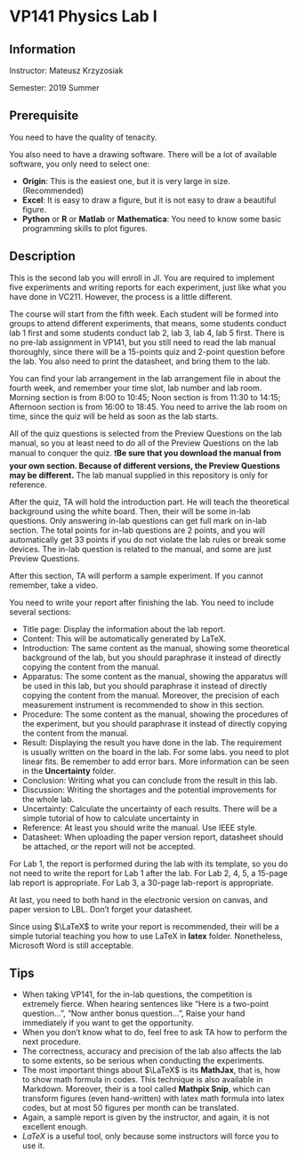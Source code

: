 # VP141 Physics Lab I

## Information

Instructor: Mateusz Krzyzosiak

Semester: 2019 Summer

## Prerequisite

You need to have the quality of tenacity.

You also need to have a drawing software. There will be a lot of available software, you only need to select one:

- **Origin**: This is the easiest one, but it is very large in size. (Recommended)
- **Excel**: It is easy to draw a figure, but it is not easy to draw a beautiful figure.
- **Python** or **R** or **Matlab** or **Mathematica**: You need to know some basic programming skills to plot figures.

## Description

This is the second lab you will enroll in JI. You are required to implement five experiments and writing reports for each experiment, just like what you have done in VC211. However, the process is a little different.

The course will start from the fifth week. Each student will be formed into groups to attend different experiments, that means, some students conduct lab 1 first and some students conduct lab 2, lab 3, lab 4, lab 5 first. There is no pre-lab assignment in VP141, but you still need to read the lab manual thoroughly, since there will be a 15-points quiz and 2-point question before the lab. You also need to print the datasheet, and bring them to the lab.

You can find your lab arrangement in the lab arrangement file in about the fourth week, and remember your time slot, lab number and lab room. Morning section is from 8:00 to 10:45; Noon section is from 11:30 to 14:15; Afternoon section is from 16:00 to 18:45. You need to arrive the lab room on time, since the quiz will be held as soon as the lab starts.

All of the quiz questions is selected from the Preview Questions on the lab manual, so you at least need to do all of the Preview Questions on the lab manual to conquer the quiz. :exclamation:**Be sure that you download the manual from your own section. Because of different versions, the Preview Questions may be different.** The lab manual supplied in this repository is only for reference.

After the quiz, TA will hold the introduction part. He will teach the theoretical background using the white board. Then, their will be some in-lab questions. Only answering in-lab questions can get full mark on in-lab section. The total points for in-lab questions are 2 points, and you will automatically get 33 points if you do not violate the lab rules or break some devices. The in-lab question is related to the manual, and some are just Preview Questions.

After this section, TA will perform a sample experiment. If you cannot remember, take a video. 

You need to write your report after finishing the lab. You need to include several sections:

- Title page: Display the information about the lab report.
- Content: This will be automatically generated by LaTeX.
- Introduction: The same content as the manual, showing some theoretical background of the lab, but you should paraphrase it instead of directly copying the content from the manual.
- Apparatus: The some content as the manual, showing the apparatus will be used in this lab, but you should paraphrase it instead of directly copying the content from the manual. Moreover, the precision of each measurement instrument is recommended to show in this section.
- Procedure: The some content as the manual, showing the procedures of the experiment, but you should paraphrase it instead of directly copying the content from the manual.
- Result: Displaying the result you have done in the lab. The requirement is usually written on the board in the lab. For some labs. you need to plot linear fits. Be remember to add error bars. More information can be seen in the **Uncertainty** folder.
- Conclusion: Writing what you can conclude from the result in this lab.
- Discussion: Writing the shortages and the potential improvements for the whole lab.
- Uncertainty: Calculate the uncertainty of each results. There will be a simple tutorial of how to calculate uncertainty in 
- Reference: At least you should write the manual. Use IEEE style.
- Datasheet: When uploading the paper version report, datasheet should be attached, or the report will not be accepted.

For Lab 1, the report is performed during the lab with its template, so you do not need to write the report for Lab 1 after the lab. For Lab 2, 4, 5, a 15-page lab report is appropriate. For Lab 3, a 30-page lab-report is appropriate.

At last, you need to both hand in the electronic version on canvas, and paper version to LBL. Don’t forget your datasheet.

Since using $\LaTeX$ to write your report is recommended, their will be a simple tutorial teaching you how to use LaTeX in **latex** folder. Nonetheless, Microsoft Word is still acceptable.

## Tips

- When taking VP141, for the in-lab questions, the competition is extremely fierce. When hearing sentences like “Here is a two-point question…”, “Now anther bonus question…”, Raise your hand immediately if you want to get the opportunity.
- When you don’t know what to do, feel free to ask TA how to perform the next procedure.
- The correctness, accuracy and precision of the lab also affects the lab to some extents, so be serious when conducting the experiments.
- The most important things about $\LaTeX$ is its **MathJax**, that is, how to show math formula in codes. This technique is also available in Markdown. Moreover, their is a tool called **Mathpix Snip**, which can transform figures (even hand-written) with latex math formula into latex codes, but at most 50 figures per month can be translated.
- Again, a sample report is given by the instructor, and again, it is not excellent enough.
- $LaTeX$ is a useful tool, only because some instructors will force you to use it.
